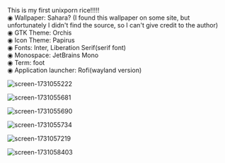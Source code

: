 This is my first unixporn rice!!!!!<br/>
◉ Wallpaper: Sahara? (I found this wallpaper on some site, but unfortunately I didn't find the source, so I can't give credit to the author) <br/>
◉ GTK Theme: Orchis<br/>
◉ Icon Theme: Papirus<br/>
◉ Fonts: Inter, Liberation Serif(serif font)<br/>
◉ Monospace: JetBrains Mono<br/>
◉ Term: foot<br/>
◉ Application launcher: Rofi(wayland version)


![screen-1731055222](https://github.com/user-attachments/assets/3a2cb143-9914-4c82-b6f4-c0906f7ebe31)

![screen-1731055681](https://github.com/user-attachments/assets/369c3007-47d6-4247-91a9-eac1ccfc8d19)

![screen-1731055690](https://github.com/user-attachments/assets/5bb1b48f-95f2-4bd2-a59a-b3e77164418c)

![screen-1731055734](https://github.com/user-attachments/assets/0a86e015-6132-4aee-82dd-abf959c70491)

![screen-1731057219](https://github.com/user-attachments/assets/59d6b9a8-abd4-4baa-b2f7-6f33558a82db)

![screen-1731058403](https://github.com/user-attachments/assets/4e3aea1a-b732-4d78-a735-3f5eb96b919f)
